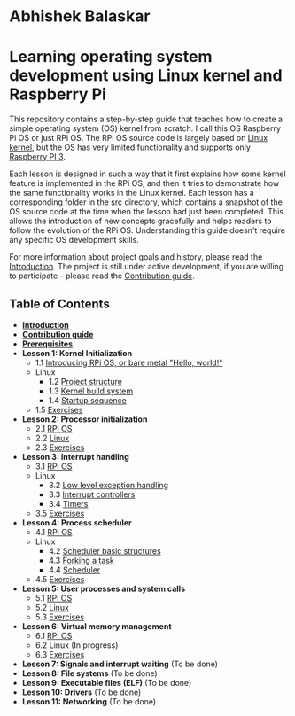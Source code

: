# Abhishek Balaskar


# Learning operating system development using Linux kernel and Raspberry Pi

This repository contains a step-by-step guide that teaches how to create a simple operating system (OS) kernel from scratch. I call this OS Raspberry Pi OS or just RPi OS. The RPi OS source code is largely based on [Linux kernel](https://github.com/Pavan-123-tech/linux), but the OS has very limited functionality and supports only [Raspberry PI 3](https://www.raspberrypi.org/products/raspberry-pi-3-model-b/). 

Each lesson is designed in such a way that it first explains how some kernel feature is implemented in the RPi OS, and then it tries to demonstrate how the same functionality works in the Linux kernel. Each lesson has a corresponding folder in the [src](https://github.com/s-matyukevich/raspberry-pi-os/tree/master/src) directory, which contains a snapshot of the OS source code at the time when the lesson had just been completed. This allows the introduction of new concepts gracefully and helps readers to follow the evolution of the RPi OS. Understanding this guide doesn't require any specific OS development skills.

For more information about project goals and history, please read the [Introduction](docs/Introduction.md). The project is still under active development, if you are willing to participate - please read the [Contribution guide](docs/Contributions.md).



## Table of Contents

* **[Introduction](docs/Introduction.md)**
* **[Contribution guide](docs/Contributions.md)**
* **[Prerequisites](docs/Prerequisites.md)**
* **Lesson 1: Kernel Initialization** 
  * 1.1 [Introducing RPi OS, or bare metal "Hello, world!"](docs/lesson01/rpi-os.md)
  * Linux
    * 1.2 [Project structure](docs/lesson01/linux/project-structure.md)
    * 1.3 [Kernel build system](docs/lesson01/linux/build-system.md) 
    * 1.4 [Startup sequence](docs/lesson01/linux/kernel-startup.md)
  * 1.5 [Exercises](docs/lesson01/exercises.md)
* **Lesson 2: Processor initialization**
  * 2.1 [RPi OS](docs/lesson02/rpi-os.md)
  * 2.2 [Linux](docs/lesson02/linux.md)
  * 2.3 [Exercises](docs/lesson02/exercises.md)
* **Lesson 3: Interrupt handling**
  * 3.1 [RPi OS](docs/lesson03/rpi-os.md)
  * Linux
    * 3.2 [Low level exception handling](docs/lesson03/linux/low_level-exception_handling.md) 
    * 3.3 [Interrupt controllers](docs/lesson03/linux/interrupt_controllers.md)
    * 3.4 [Timers](docs/lesson03/linux/timer.md)
  * 3.5 [Exercises](docs/lesson03/exercises.md)
* **Lesson 4: Process scheduler**
  * 4.1 [RPi OS](docs/lesson04/rpi-os.md) 
  * Linux
    * 4.2 [Scheduler basic structures](docs/lesson04/linux/basic_structures.md)
    * 4.3 [Forking a task](docs/lesson04/linux/fork.md)
    * 4.4 [Scheduler](docs/lesson04/linux/scheduler.md)
  * 4.5 [Exercises](docs/lesson04/exercises.md)
* **Lesson 5: User processes and system calls** 
  * 5.1 [RPi OS](docs/lesson05/rpi-os.md) 
  * 5.2 [Linux](docs/lesson05/linux.md)
  * 5.3 [Exercises](docs/lesson05/exercises.md)
* **Lesson 6: Virtual memory management**
  * 6.1 [RPi OS](docs/lesson06/rpi-os.md) 
  * 6.2 Linux (In progress)
  * 6.3 [Exercises](docs/lesson06/exercises.md)
* **Lesson 7: Signals and interrupt waiting** (To be done)
* **Lesson 8: File systems** (To be done)
* **Lesson 9: Executable files (ELF)** (To be done)
* **Lesson 10: Drivers** (To be done)
* **Lesson 11: Networking** (To be done)


